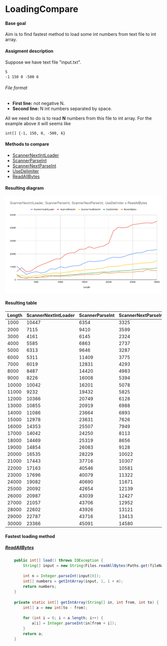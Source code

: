 # LoadingCompare

#### Base goal
Aim is to find fastest method to load some int numbers from text file to int array.

#### Assigment description

Suppose we have text file "input.txt". 

    5
    -1 150 0 -500 6

###### File format
* **First line:** not negative N.
* **Second line:** N int numbers separated by space.

All we need to do is to read **N** numbers from this file to int array. 
For the example above it will seems like 

    int[] {-1, 150, 0, -500, 6}
    
#### Methods to compare

* [ScannerNextIntLoader](src/ScannerNextIntLoader.java)
* [ScannerParseInt](src/ScannerParseInt.java)
* [ScannerNextParseInt](src/ScannerNextParseInt.java)
* [UseDelimiter](src/UseDelimiter.java)
* [ReadAllBytes](src/ReadAllBytes.java)

#### Resulting diagram
![diagram](data/resultingDiagram.png)

#### Resulting table

Length | ScannerNextIntLoader | ScannerParseInt | ScannerNextParseInt | UseDelimiter | ReadAllBytes
-------|----------------------|-----------------|---------------------|--------------|-------------
1000|10447|6354|3325|4184|2972
2000|7115|9410|3599|1569|1693
3000|4161|6145|2324|1406|1187
4000|5585|6863|2737|1738|1845
5000|6313|9646|3287|1839|1607
6000|5311|11409|3775|2191|2207
7000|6019|12831|4293|3253|2048
8000|8487|14420|4983|2846|3333
9000|8226|16008|5394|3267|2693
10000|10042|16201|5078|3247|2809
11000|9232|19432|5825|3544|2964
12000|10366|20749|6128|3978|3010
13000|10855|20919|6988|4079|3542
14000|11086|23664|6893|4515|3761
15000|12978|23631|7626|4755|4006
16000|14353|25507|7949|5154|4059
17000|14042|24250|8113|5431|4306
18000|14469|25319|8656|5741|4374
19000|14854|26083|9128|6089|5539
20000|16535|28229|10022|5902|5010
21000|17443|37716|10307|6564|5335
22000|17163|40546|10581|6799|5842
23000|17696|40079|11322|7127|5818
24000|19082|40690|11671|7254|5927
25000|20092|42654|12139|7622|5937
26000|20987|43039|12427|7886|6419
27000|21057|43706|12952|8331|6298
28000|22602|43926|13121|8637|8062
29000|22787|43716|13413|8466|7113
30000|23366|45091|14580|9208|7157

#### Fastest loading method 

##### [ReadAllBytes](src/ReadAllBytes.java)

```java
    public int[] load() throws IOException {
        String[] input = new String(Files.readAllBytes(Paths.get(fileName))).split("\\s+");

        int n = Integer.parseInt(input[0]);
        int[] numbers = getIntArray(input, 1, 1 + n);
        return numbers;
    }

    private static int[] getIntArray(String[] in, int from, int to) {
        int[] a = new int[to - from];

        for (int i = 0; i < a.length; i++) {
            a[i] = Integer.parseInt(in[from + i]);
        }
        return a;
    }
```
